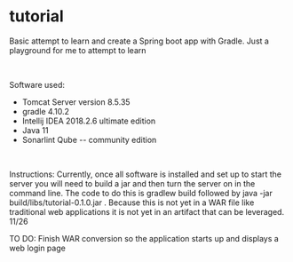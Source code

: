 # tutorial
Basic attempt to learn and create a Spring boot app with Gradle. Just a playground for me to attempt to learn

<br>

Software used:
<ul>
	<li>Tomcat Server version 8.5.35</li>
	<li>gradle 4.10.2</li>
	<li>Intellij IDEA 2018.2.6 ultimate edition</li>
	<li>Java 11</li>
	<li>Sonarlint Qube -- community edition</li>
</ul>

<br>

Instructions:
Currently, once all software is installed and set up to start the server you will need to build a jar and then turn the server on in the command line. The code to do this is gradlew build followed by java -jar build/libs/tutorial-0.1.0.jar . Because this is not yet in a WAR file like traditional web applications it is not yet in an artifact that can be leveraged. 11/26


TO DO:
Finish WAR conversion so the application starts up and displays a web login page
